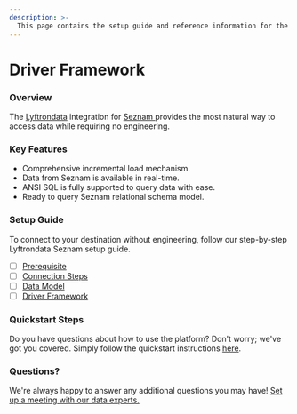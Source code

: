 ```yaml
---
description: >-
  This page contains the setup guide and reference information for the Seznam  source connector.
---
```


# Driver Framework

### Overview

The [Lyftrondata](https://www.lyftrondata.com/) integration for [Seznam ](None) provides the most natural way to access data while requiring no engineering.

### Key Features

* Comprehensive incremental load mechanism.
* Data from Seznam  is available in real-time.&#x20;
* ANSI SQL is fully supported to query data with ease.
* Ready to query Seznam  relational schema model.

### Setup Guide

To connect to your destination without engineering, follow our step-by-step Lyftrondata Seznam  setup guide.

* [ ] [Prerequisite](../prerequisite.md)
* [ ] [Connection Steps](../connection-steps.md)
* [ ] [Data Model](../data-model/erd.md)
* [ ] [Driver Framework](../driver-framework/)

### Quickstart Steps

Do you have questions about how to use the platform? Don't worry; we've got you covered. Simply follow the quickstart instructions [here](../driver-framework/README.md).

### Questions? <a href="#questions" id="questions"></a>

We're always happy to answer any additional questions you may have! [Set up a meeting with our data experts.](https://www.lyftrondata.com/book-a-meeting/)


